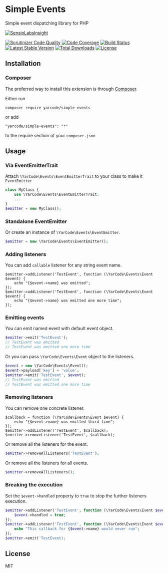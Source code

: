 # Simple Events
Simple event dispatching library for PHP

[![SensioLabsInsight](https://insight.sensiolabs.com/projects/67392651-70e1-43c7-b815-6cded0d98e32/big.png)](https://insight.sensiolabs.com/projects/67392651-70e1-43c7-b815-6cded0d98e32)

[![Scrutinizer Code Quality](https://scrutinizer-ci.com/g/yarcode/simple-events/badges/quality-score.png?b=master)](https://scrutinizer-ci.com/g/yarcode/simple-events/?branch=master)
[![Code Coverage](https://scrutinizer-ci.com/g/yarcode/simple-events/badges/coverage.png?b=master)](https://scrutinizer-ci.com/g/yarcode/simple-events/?branch=master)
[![Build Status](https://scrutinizer-ci.com/g/yarcode/simple-events/badges/build.png?b=master)](https://scrutinizer-ci.com/g/yarcode/simple-events/build-status/master)
[![Latest Stable Version](https://poser.pugx.org/yarcode/simple-events/v/stable)](https://packagist.org/packages/yarcode/simple-events)
[![Total Downloads](https://poser.pugx.org/yarcode/simple-events/downloads)](https://packagist.org/packages/yarcode/simple-events)
[![License](https://poser.pugx.org/yarcode/simple-events/license)](https://packagist.org/packages/yarcode/simple-events)

## Installation

### Composer

The preferred way to install this extension is through [Composer](http://getcomposer.org/).

Either run

```
composer require yarcode/simple-events
```

or add

```
"yarcode/simple-events": "*"
```

to the require section of your `composer.json`

## Usage

### Via EventEmitterTrait

Attach `\YarCode\Events\EventEmitterTrait` to your class to make it `EventEmitter`

```php
class MyClass {
    use \YarCode\Events\EventEmitterTrait;
    ...
}
$emitter = new MyClass();
```

### Standalone EventEmitter

Or create an instance of `\YarCode\Events\EventEmitter`.

```php
$emitter = new \YarCode\Events\EventEmitter();
```

### Adding listeners
You can add `callable` listener for any string event name.
```
$emitter->addListener('TestEvent', function (\YarCode\Events\Event $event) {
    echo "{$event->name} was emitted";
});
$emitter->addListener('TestEvent', function (\YarCode\Events\Event $event) {
    echo "{$event->name} was emitted one more time";
});
```

### Emitting events
You can emit named event with default event object.
```php
$emitter->emit('TestEvent');
// TestEvent was emitted
// TestEvent was emitted one more time
```
Or you can pass `\YarCode\Events\Event` object to the listeners.
```php
$event = new \YarCode\Events\Event();
$event->payload['key'] = 'value';
$emitter->emit('TestEvent', $event);
// TestEvent was emitted
// TestEvent was emitted one more time
```

### Removing listeners
You can remove one concrete listener.
```
$callback = function (\YarCode\Events\Event $event) {
    echo "{$event->name} was emitted third time";
});
$emitter->addListener('TestEvent', $callback);
$emitter->removeListener('TestEvent', $callback);
```
Or remove all the listeners for the event.
```php
$emitter->removeAllListeners('TestEvent');
```
Or remove all the listeners for all events.
```php
$emitter->removeAllListeners();
```

### Breaking the execution

Set the `$event->handled` property to `true` to stop the further listeners execution.

```php
$emitter->addListener('TestEvent', function (\YarCode\Events\Event $event) {
    $event->handled = true;
});
$emitter->addListener('TestEvent', function (\YarCode\Events\Event $event) {
    echo "This callback for {$event->name} would never run";
});
$emitter->emit('TestEvent);
```

## License

MIT
